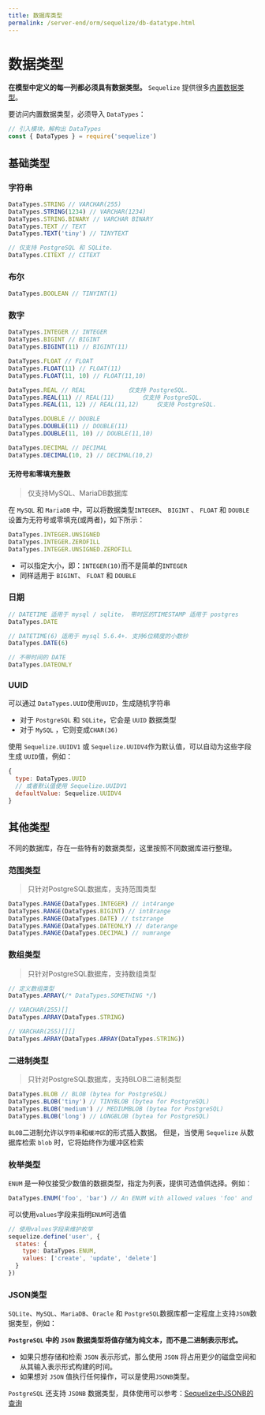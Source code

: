 ```yaml
---
title: 数据库类型
permalink: /server-end/orm/sequelize/db-datatype.html
---
```


# 数据类型

**在模型中定义的每一列都必须具有数据类型。** `Sequelize`
提供很多[内置数据类型](https://github.com/sequelize/sequelize/blob/master/lib/data-types.js)。

要访问内置数据类型，必须导入 `DataTypes`：

```js
// 引入模块，解构出 DataTypes
const { DataTypes } = require('sequelize')
```

## 基础类型

### 字符串

```js
DataTypes.STRING // VARCHAR(255)
DataTypes.STRING(1234) // VARCHAR(1234)
DataTypes.STRING.BINARY // VARCHAR BINARY
DataTypes.TEXT // TEXT
DataTypes.TEXT('tiny') // TINYTEXT

// 仅支持 PostgreSQL 和 SQLite.
DataTypes.CITEXT // CITEXT
```

### 布尔

```js
DataTypes.BOOLEAN // TINYINT(1)
```

### 数字

```js
DataTypes.INTEGER // INTEGER
DataTypes.BIGINT // BIGINT
DataTypes.BIGINT(11) // BIGINT(11)

DataTypes.FLOAT // FLOAT
DataTypes.FLOAT(11) // FLOAT(11)
DataTypes.FLOAT(11, 10) // FLOAT(11,10)

DataTypes.REAL // REAL            仅支持 PostgreSQL.
DataTypes.REAL(11) // REAL(11)        仅支持 PostgreSQL.
DataTypes.REAL(11, 12) // REAL(11,12)     仅支持 PostgreSQL.

DataTypes.DOUBLE // DOUBLE
DataTypes.DOUBLE(11) // DOUBLE(11)
DataTypes.DOUBLE(11, 10) // DOUBLE(11,10)

DataTypes.DECIMAL // DECIMAL
DataTypes.DECIMAL(10, 2) // DECIMAL(10,2)
```

#### 无符号和零填充整数

> 仅支持MySQL、MariaDB数据库

在 `MySQL` 和 `MariaDB` 中，可以将数据类型`INTEGER`、 `BIGINT` 、 `FLOAT` 和 `DOUBLE`
设置为无符号或零填充(或两者)，如下所示：

```js
DataTypes.INTEGER.UNSIGNED
DataTypes.INTEGER.ZEROFILL
DataTypes.INTEGER.UNSIGNED.ZEROFILL
```

- 可以指定大小，即：`INTEGER(10)`而不是简单的`INTEGER`
- 同样适用于 `BIGINT`、 `FLOAT` 和 `DOUBLE`

### 日期

```js
// DATETIME 适用于 mysql / sqlite， 带时区的TIMESTAMP 适用于 postgres
DataTypes.DATE

// DATETIME(6) 适用于 mysql 5.6.4+. 支持6位精度的小数秒
DataTypes.DATE(6)

// 不带时间的 DATE
DataTypes.DATEONLY
```

### UUID

可以通过 `DataTypes.UUID`使用`UUID`，生成随机字符串

- 对于 `PostgreSQL` 和 `SQLite`，它会是 `UUID` 数据类型
- 对于 `MySQL` ，它则变成`CHAR(36)`

使用 `Sequelize.UUIDV1` 或 `Sequelize.UUIDV4`作为默认值，可以自动为这些字段生成 `UUID`值，例如：

```js
{
  type: DataTypes.UUID
  // 或者默认值使用 Sequelize.UUIDV1
  defaultValue: Sequelize.UUIDV4
}
```

## 其他类型

不同的数据库，存在一些特有的数据类型，这里按照不同数据库进行整理。

### 范围类型

> 只针对PostgreSQL数据库，支持范围类型

```js
DataTypes.RANGE(DataTypes.INTEGER) // int4range
DataTypes.RANGE(DataTypes.BIGINT) // int8range
DataTypes.RANGE(DataTypes.DATE) // tstzrange
DataTypes.RANGE(DataTypes.DATEONLY) // daterange
DataTypes.RANGE(DataTypes.DECIMAL) // numrange
```

### 数组类型

> 只针对PostgreSQL数据库，支持数组类型

```js
// 定义数组类型
DataTypes.ARRAY(/* DataTypes.SOMETHING */)

// VARCHAR(255)[]
DataTypes.ARRAY(DataTypes.STRING)

// VARCHAR(255)[][]
DataTypes.ARRAY(DataTypes.ARRAY(DataTypes.STRING))
```

### 二进制类型

> 只针对PostgreSQL数据库，支持BLOB二进制类型

```js
DataTypes.BLOB // BLOB (bytea for PostgreSQL)
DataTypes.BLOB('tiny') // TINYBLOB (bytea for PostgreSQL)
DataTypes.BLOB('medium') // MEDIUMBLOB (bytea for PostgreSQL)
DataTypes.BLOB('long') // LONGBLOB (bytea for PostgreSQL)
```

`BLOB`二进制允许以`字符串`和`缓冲区`的形式插入数据。
但是，当使用 `Sequelize` 从数据库检索 `blob` 时，它将始终作为缓冲区检索

### 枚举类型

`ENUM` 是一种仅接受少数值的数据类型，指定为列表，提供可选值供选择。例如：

```js
DataTypes.ENUM('foo', 'bar') // An ENUM with allowed values 'foo' and 'bar'
```

可以使用`values`字段来指明`ENUM`可选值

```js
// 使用values字段来维护枚举
sequelize.define('user', {
  states: {
    type: DataTypes.ENUM,
    values: ['create', 'update', 'delete']
  }
})
```

### JSON类型

`SQLite`、`MySQL`、`MariaDB`、`Oracle` 和 `PostgreSQL`数据库都一定程度上支持`JSON`数据类型，例如：

**`PostgreSQL` 中的 `JSON` 数据类型将值存储为纯文本，而不是二进制表示形式。**

- 如果只想存储和检索 `JSON` 表示形式，那么使用 `JSON` 将占用更少的磁盘空间和从其输入表示形式构建的时间。
- 如果想对 `JSON` 值执行任何操作，可以是使用`JSONB`类型。

`PostgreSQL` 还支持 `JSONB`
数据类型，具体使用可以参考：[Sequelize中JSONB的查询](https://geek-docs.com/postgresql/postgresql-questions/762_postgresql_sequelize_query_on_jsonb_array.html)
